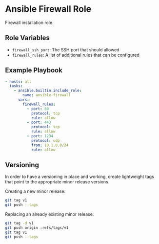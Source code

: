 # Ansible Firewall Role

Firewall installation role.

## Role Variables

- `firewall_ssh_port`: The SSH port that should allowed
- `firewall_rules`: A list of additional rules that can be configured

## Example Playbook

```yaml
- hosts: all
  tasks:
    - ansible.builtin.include_role:
        name: ansible-firewall
      vars:
        firewall_rules:
          - port: 80
            protocol: tcp
            rule: allow
          - port: 443
            protocol: tcp
            rule: allow
          - port: 1234
            protocol: udp
            from: 10.1.0.0/24
            rule: allow
```

## Versioning

In order to have a versioning in place and working, create lightweight tags that point to the appropriate minor release versions.

Creating a new minor release:

```bash
git tag v1
git push --tags
```

Replacing an already existing minor release:

```bash
git tag -d v1
git push origin :refs/tags/v1
git tag v1
git push --tags
```
